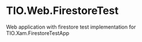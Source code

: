 # TIO.Web.FirestoreTest
Web application with firestore test implementation for TIO.Xam.FirestoreTestApp
